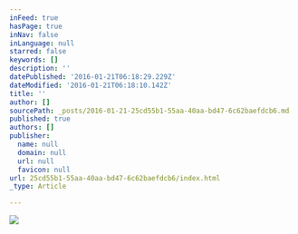 ```yaml
---
inFeed: true
hasPage: true
inNav: false
inLanguage: null
starred: false
keywords: []
description: ''
datePublished: '2016-01-21T06:18:29.229Z'
dateModified: '2016-01-21T06:18:10.142Z'
title: ''
author: []
sourcePath: _posts/2016-01-21-25cd55b1-55aa-40aa-bd47-6c62baefdcb6.md
published: true
authors: []
publisher:
  name: null
  domain: null
  url: null
  favicon: null
url: 25cd55b1-55aa-40aa-bd47-6c62baefdcb6/index.html
_type: Article

---
```

![](https://the-grid-user-content.s3-us-west-2.amazonaws.com/998f14a6-6164-4f61-a062-5528eb66fe9e.jpg)